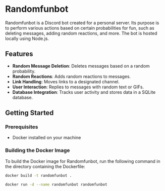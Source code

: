# Randomfunbot

Randomfunbot is a Discord bot created for a personal server. Its purpose is to perform various actions based on certain probabilities for fun, such as deleting messages, adding random reactions, and more. The bot is hosted locally using Node.js.

## Features

- **Random Message Deletion**: Deletes messages based on a random probability.
- **Random Reactions**: Adds random reactions to messages.
- **Link Handling**: Moves links to a designated channel.
- **User Interaction**: Replies to messages with random text or GIFs.
- **Database Integration**: Tracks user activity and stores data in a SQLite database.

## Getting Started

### Prerequisites

- Docker installed on your machine

### Building the Docker Image

To build the Docker image for Randomfunbot, run the following command in the directory containing the Dockerfile:

```sh
docker build -t randomfunbot .

docker run -d --name randomfunbot randomfunbot

```